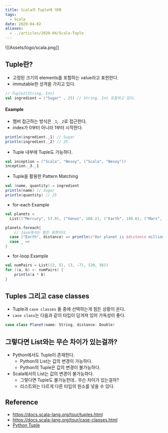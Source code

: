 ```yaml
---
title: Scala의 Tuple에 대해
tags:
  - Scala
date: 2020-04-02
aliases: 
  - ../articles/2020-04/Scala-Tuple
---
```


![[Assets/logo/scala.png]]

## Tuple란?
- 고정된 크기의 elements를 포함하는 value라고 표현한다.
- immutable한 성격을 가지고 있다.

```scala
// Tuple2[String, Int]
val ingredient = ("Sugar" , 25) // String, Int 포함하고 있다.
```

#### Example
- 멤버 접근하는 방식은 `_1`, `_2`로 접근한다.
- index가 0부터 아니라 1부터 시작한다.

```scala
println(ingredient._1) // Sugar
println(ingredient._2) // 25
```

- Tuple 내부에 Tuple도 가능하다.

```scala
val inception = ("Scala", "Nesoy", ("Scala", "Nesoy"))
inception._3._1
```

- Tuple을 활용한 Pattern Matching

```scala
val (name, quantity) = ingredient
println(name) // Sugar
println(quantity) // 25
```

- for-each Example

```scala
val planets =
  List(("Mercury", 57.9), ("Venus", 108.2), ("Earth", 149.6), ("Mars", 227.9), ("Jupiter", 778.3))

planets.foreach{
    // Java에서는 힘든 표현이다.
  case ("Earth", distance) => println(s"Our planet is $distance million kilometers from the sun")
  case _ =>
}
```

- for-loop Example

```scala
val numPairs = List((2, 5), (3, -7), (20, 56))
for ((a, b) <- numPairs) {
    println(a * b)
}
```

## Tuples 그리고 case classes
- Tuple과 `case classes` 둘 중에 선택하는게 힘든 상황이 온다.
- `case class`는 다음과 같이 타입이 담겨져 있어 가독성이 좋다.
```scala
case class Planet(name: String, distance: Double)
```

## 그렇다면 List와는 무슨 차이가 있는걸까?
- Python에서도 Tuple이 존재한다.
    - Python의 List는 값의 변경이 가능하다.
    - Python의 Tuple은 값의 변경이 불가능하다.
- Scala에서의 List는 값의 변경이 불가능하다.
    - 그렇다면 Tuple도 불가능한데.. 무슨 차이가 있는걸까?
    - 리스트와는 다르게 다른 타입의 원소를 넣을 수 있다.


## Reference
- <https://docs.scala-lang.org/tour/tuples.html>
- <https://docs.scala-lang.org/tour/case-classes.html>
- [Python Tuple](https://wikidocs.net/15)
